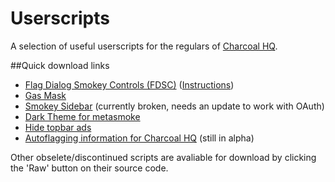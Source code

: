 # Userscripts

A selection of useful userscripts for the regulars of [Charcoal HQ](http://chat.stackexchange.com/rooms/11540/charcoal-hq).


##Quick download links

 - [Flag Dialog Smokey Controls (FDSC)](https://github.com/Charcoal-SE/Userscripts/raw/master/fdsc.user.js) ([Instructions](https://github.com/Charcoal-SE/Userscripts/wiki/FDSC))
 - [Gas Mask](https://github.com/Charcoal-SE/Userscripts/raw/master/gas-mask-se.user.js)
 - [Smokey Sidebar](https://github.com/Charcoal-SE/Userscripts/raw/master/smokey_sidebar.user.js) (currently broken, needs an update to work with OAuth)
 - [Dark Theme for metasmoke](https://github.com/Charcoal-SE/Userscripts/blob/master/ms_dark_theme.user.js)
 - [Hide topbar ads](https://github.com/Charcoal-SE/Userscripts/raw/master/hideads.user.js)
 - [Autoflagging information for Charcoal HQ](https://github.com/Charcoal-SE/Userscripts/raw/master/autoflagging.user.js) (still in alpha)


Other obselete/discontinued scripts are avaliable for download by clicking the 'Raw' button on their source code.
